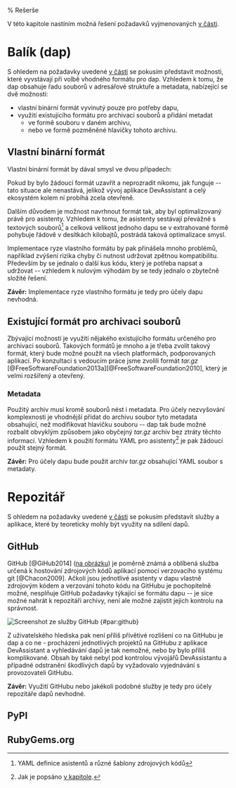 % Rešerše

V této kapitole nastíním možná řešení požadavků vyjmenovaných [v části](#par:pozadavky).

Balík (dap)
===========

S ohledem na požadavky uvedené [v části](#par:pozadavky-balik) se pokusím představit možnosti, které vyvstávají při volbě vhodného formátu pro dap.
Vzhledem k tomu, že dap obsahuje řadu souborů v adresářové struktuře a metadata, nabízející se dvě možnosti:

 * vlastní binární formát vyvinutý pouze pro potřeby dapu,
 * využití existujícího formátu pro archivaci souborů a přidání metadat
     * ve formě souboru v daném archivu,
     * nebo ve formě pozměněné hlavičky tohoto archivu.

Vlastní binární formát
----------------------

Vlastní binární formát by dával smysl ve dvou případech:

Pokud by bylo žádoucí formát uzavřít a neprozradit nikomu, jak funguje -- tato situace ale nenastává, jelikož vývoj aplikace DevAssistant a celý ekosystém kolem ní probíhá zcela otevřeně.

Dalším důvodem je možnost navrhnout formát tak, aby byl optimalizovaný právě pro asistenty. Vzhledem k tomu, že asistenty sestávají převážně s textových souborů[^textove] a celková velikost jednoho dapu se v extrahované formě pohybuje řádově v desítkách kilobajtů, postrádá taková optimalizace smysl.

Implementace ryze vlastního formátu by pak přinášela mnoho problémů, například zvýšení rizika chyby či nutnost udržovat zpětnou kompatibilitu. Především by se jednalo o další kus kódu, který je potřeba napsat a udržovat -- vzhledem k nulovým výhodám by se tedy jednalo o zbytečně složité řešení.

**Závěr:** Implementace ryze vlastního formátu je tedy pro účely dapu nevhodná.

[^textove]: YAML definice asistentů a různé šablony zdrojových kódů

Existující formát pro archivaci souborů
---------------------------------------

Zbývající možností je využití nějakého existujícího formátu určeného pro archivaci souborů. Takových formátů je mnoho a je třeba zvolit takový formát, který bude možné použít na všech platformách, podporovaných aplikací. Po konzultaci s vedoucím práce jsme zvolili formát *tar.gz* [@FreeSoftwareFoundation2013a][@FreeSoftwareFoundation2010], který je velmi rozšířený a otevřený.

### Metadata

Použitý archiv musí kromě souborů nést i metadata. Pro účely nezvyšování komplexnosti je vhodnější přidat do archivu soubor tyto metadata obsahující, než modifikovat hlavičku souboru -- dap tak bude možné rozbalit obvyklým způsobem jako obyčejný *tar.gz* archiv bez ztráty těchto informací. Vzhledem k použití formátu YAML pro asistenty[^format-asistentu] je pak žádoucí použít stejný formát.

**Závěr:** Pro účely dapu bude použit archiv *tar.gz* obsahující YAML soubor s metadaty.

[^format-asistentu]: Jak je popsáno [v kapitole](#par:asistenty).

Repozitář
=========

S ohledem na požadavky uvedené [v části](#par:pozadavky-repozitar) se pokusím představit služby a aplikace, které by teoreticky mohly být využity na sdílení dapů.


GitHub
------

GitHub [@GiHub2014] ([na obrázku](#par:github)) je poměrně známá a oblíbená služba určená k hostování zdrojových kódů aplikací pomocí verzovacího systému git [@Chacon2009]. Ačkoli jsou jednotlivé asistenty v dapu vlastně zdrojovým kódem a verzování tohoto kódu na GitHubu je pochopitelně možné, nesplňuje GitHub požadavky týkající se formátu dapu -- je sice možné nahrát k repozitáři archivy, není ale možné zajistit jejich kontrolu na správnost.

![Screenshot ze služby GitHub {#par:github}](images/github)

Z uživatelského hlediska pak není příliš přívětivé rozlišení co na GitHubu je dap a co ne - procházení jednotlivých projektů na GitHubu z aplikace DevAssistant a vyhledávání dapů je tak nemožné, nebo by bylo příliš komplikované. Obsah by také nebyl pod kontrolou vývojářů DevAssistantu a případné odstranění škodlivých dapů by vyžadovalo vyjednávání s provozovateli GitHubu.

**Závěr:** Využití GitHubu nebo jakékoli podobné služby je tedy pro účely repozitáře dapů nevhodné.

PyPI
----

RubyGems.org
------------

